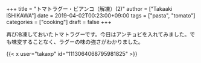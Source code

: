 +++
title = "トマトラグー・ビアンコ（解凍）(2)"
author = ["Takaaki ISHIKAWA"]
date = 2019-04-02T00:23:00+09:00
tags = ["pasta", "tomato"]
categories = ["cooking"]
draft = false
+++

再び冷凍しておいたトマトラグーです。今日はアンチョビを入れてみました。でも味変することなく、ラグーの味の強さがわかりました。  

{{< x user="takaxp" id="1113064068795981825" >}}
